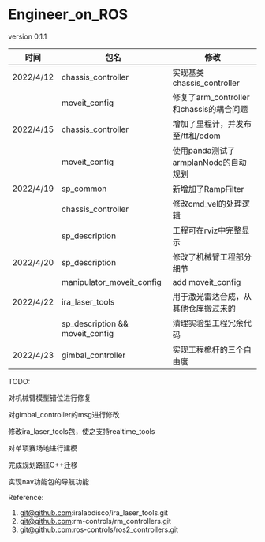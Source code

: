 # Engineer_on_ROS
version 0.1.1

| 时间      | 包名                            | 修改                                    |
| --------- | ------------------------------- | --------------------------------------- |
| 2022/4/12 | chassis_controller              | 实现基类chassis_controller              |
|           | moveit_config                   | 修复了arm_controller和chassis的耦合问题 |
| 2022/4/15 | chassis_controller              | 增加了里程计，并发布至/tf和/odom        |
|           | moveit_config                   | 使用panda测试了armplanNode的自动规划    |
| 2022/4/19 | sp_common                       | 新增加了RampFilter                      |
|           | chassis_controller              | 修改cmd_vel的处理逻辑                   |
|           | sp_description                  | 工程可在rviz中完整显示                  |
| 2022/4/20 | sp_description                  | 修改了机械臂工程部分细节                |
|           | manipulator_moveit_config       | add moveit_config                       |
| 2022/4/22 | ira_laser_tools                 | 用于激光雷达合成，从其他仓库搬过来的    |
|           | sp_description && moveit_config | 清理实验型工程冗余代码                  |
| 2022/4/23 | gimbal_controller               | 实现工程桅杆的三个自由度                |




TODO:

对机械臂模型错位进行修复

对gimbal_controller的msg进行修改

修改ira_laser_tools包，使之支持realtime_tools

对单项赛场地进行建模

完成规划路径C++迁移

实现nav功能包的导航功能



Reference:
1. git@github.com:iralabdisco/ira_laser_tools.git
2. git@github.com:rm-controls/rm_controllers.git
3. git@github.com:ros-controls/ros2_controllers.git
